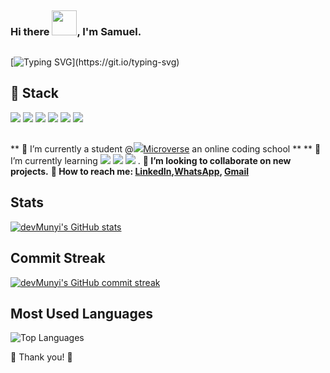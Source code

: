 ##

### Hi there <img src="https://emoji.gg/assets/emoji/wavegif_1860.gif" width="40" height="40"/>, I'm Samuel.

##

[![Typing SVG](https://readme-typing-svg.herokuapp.com?font=Popins&duration=4700&color=E8A44FED&lines=Over+2+years+of+active+experience.;I+build+edge+cutting+business+logic.;Always+happy+to+learn+new+stuff.;I+am+open+to+new+opportunities.)](https://git.io/typing-svg)

##

## 🥇 Stack

![](https://img.shields.io/badge/JS-React-brightgreen) ![](https://img.shields.io/badge/HTML5-SemanticTAGS-orange) ![](https://img.shields.io/badge/CSS-CSS3-blue) ![](https://img.shields.io/badge/HTML-haml-yellow) ![](https://img.shields.io/badge/git-Git-brightgreen) ![](https://img.shields.io/badge/CSS-Tailwind-CSS)

##

** 🔭 I’m currently a student @![](https://img.shields.io/badge/Microverse-blueviolet)[Microverse](https://www.microverse.org/?grsf=fds6ce) an online coding school **
** 🌱 I’m currently learning ![](https://img.shields.io/badge/Ruby-on:Rails-red) ![](https://img.shields.io/badge/JS-React-brightgreen) ![](https://img.shields.io/badge/js-node-green) [](https://img.shields.io/npm/types/typescriptt).
**👯 I’m looking to collaborate on new projects.**
**🔵 How to reach me: [LinkedIn](https://www.linkedin.com/in/samuel-munyi-01315b174//),[WhatsApp](https://wa.me/254112553167), <a href="mailto:samunyi90@gmail.com" target="_blanck"> Gmail </a>**


##

## Stats

[![devMunyi's GitHub stats](https://github-readme-stats.vercel.app/api?username=devMunyi)](https://github.com/anuraghazra/github-readme-stats)

##

## Commit Streak

[![devMunyi's GitHub commit streak](https://github-readme-streak-stats.herokuapp.com/?user=devMunyi&theme=tokyonight)](https://git.io/streak-stats)

## Most Used Languages

![Top Languages](https://github-readme-stats.vercel.app/api/top-langs?username=devMunyi&show_icons=true&locale=en&layout=compact&theme=tokyonight)

🤝 Thank you! 🤝
